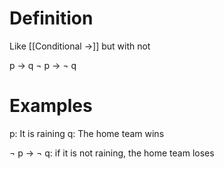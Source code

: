 # Definition
Like [[Conditional →]] but with not

p -> q
¬ p -> ¬ q

# Examples
p: It is raining
q: The home team wins

¬ p -> ¬ q: if it is not raining, the home team loses